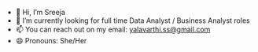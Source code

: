 - 👋 Hi, I’m Sreeja
- 🌱 I’m currently looking for full time Data Analyst / Business Analyst roles
- 📫 You can reach out on my email: yalavarthi.ss@gmail.com
- 😄 Pronouns: She/Her


<!---
ysreeja/ysreeja is a ✨ special ✨ repository because its `README.md` (this file) appears on your GitHub profile.
You can click the Preview link to take a look at your changes.
--->
